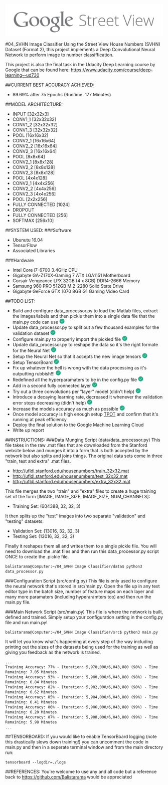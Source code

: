 <div align="center">
  <img src="https://github.com/Balistarama/04_SVHN-Image-Classifier/blob/master/images/Google%20Street%20View.png?raw=true"><br>
</div>

#04_SVHN Image Classifier
Using the Street View House Numbers (SVHN) Dataset (Format 2), this project implements a 
Deep Convolutional Neural Network to perform image to number classiffication.

This project is also the final task in the Udacity Deep Learning course by Google 
that can be found here: https://www.udacity.com/course/deep-learning--ud730

##CURRENT BEST ACCURACY ACHIEVED:
- 89.69% after 75 Epochs (Runtime: 177 Minutes)

##MODEL ARCHITECTURE:
- INPUT [32x32x3]
- CONV1_1 [32x32x32]
- CONV1_2 [32x32x32]
- CONV1_3 [32x32x32]
- POOL [16x16x32]
- CONV2_1 [16x16x64]
- CONV2_2 [16x16x64]
- CONV2_3 [16x16x64]
- POOL [8x8x64]
- CONV2_1 [8x8x128]
- CONV2_2 [8x8x128]
- CONV2_3 [8x8x128]
- POOL [4x4x128]
- CONV2_1 [4x4x256]
- CONV2_2 [4x4x256]
- CONV2_3 [4x4x256]
- POOL [2x2x256]
- FULLY CONNECTED [1024]
- DROPOUT
- FULLY CONNECTED [256]
- SOFTMAX [256x10]

##SYSTEM USED:
###Software
- Ubunutu 16.04
- TensorFlow
- Associated Libraries

###Hardware
- Intel Core i7-6700 3.4GHz CPU
- Gigabyte GA-Z170X-Gaming 7 ATX LGA1151 Motherboard
- Corsair Vengeance LPX 32GB (4 x 8GB) DDR4-2666 Memory
- Samsung 960 PRO 512GB M.2-2280 Solid State Drive
- Gigabyte GeForce GTX 1070 8GB G1 Gaming Video Card

##TODO LIST:
- Build and configure data_processor.py to load the Matlab files, extract the 
images/labels and then pickle them into a single data file that the main.py 
code can use <img src="https://github.com/Balistarama/04_SVHN-Image-Classifier/blob/master/images/tick.png?raw=true">
- Update data_processor.py to split out a few thousand examples for the validation dataset <img src="https://github.com/Balistarama/04_SVHN-Image-Classifier/blob/master/images/tick.png?raw=true">
- Configure main.py to properly import the pickled file <img src="https://github.com/Balistarama/04_SVHN-Image-Classifier/blob/master/images/tick.png?raw=true">
- Update data_processor.py to reshape the data so it's the right formate for the Neural Net <img src="https://github.com/Balistarama/04_SVHN-Image-Classifier/blob/master/images/tick.png?raw=true">
- Setup the Neural Net so that it accepts the new image tensors <img src="https://github.com/Balistarama/04_SVHN-Image-Classifier/blob/master/images/tick.png?raw=true">
- Setup TensorBoard <img src="https://github.com/Balistarama/04_SVHN-Image-Classifier/blob/master/images/tick.png?raw=true">
- Fix up whatever the hell is wrong with the data processing as it's outputting rubbish!!! <img src="https://github.com/Balistarama/04_SVHN-Image-Classifier/blob/master/images/tick.png?raw=true">
- Redefined all the hyperparamaters to be in the config.py file <img src="https://github.com/Balistarama/04_SVHN-Image-Classifier/blob/master/images/tick.png?raw=true">
- Add in a second fully connected layer <img src="https://github.com/Balistarama/04_SVHN-Image-Classifier/blob/master/images/tick.png?raw=true">
- Try out a three convolutions per "layer" model (didn't help) <img src="https://github.com/Balistarama/04_SVHN-Image-Classifier/blob/master/images/tick.png?raw=true">
- Introduce a decaying learning rate, decreased it whenever the validation error stops decreasing (didn't help) <img src="https://github.com/Balistarama/04_SVHN-Image-Classifier/blob/master/images/tick.png?raw=true">
- Increase the models accuracy as much as possible <img src="https://github.com/Balistarama/04_SVHN-Image-Classifier/blob/master/images/tick.png?raw=true">
- Once model accuracy is high enough setup [TPOT](https://github.com/rhiever/tpot) and confirm that it's running at peak efficiency
- Deploy the final solution to the Google Machine Learning Cloud
- Write up report

##INSTRUCTIONS:
###Data Munging Script (data/data_processor.py)
This file takes in the raw .mat files that are downloaded from the Stanford website below and munges it into a form that is both accepted by the network but also splits and joins things. The original data sets come in three "train, test and extra" .mat files.
- http://ufldl.stanford.edu/housenumbers/train_32x32.mat
- http://ufldl.stanford.edu/housenumbers/test_32x32.mat
- http://ufldl.stanford.edu/housenumbers/extra_32x32.mat

This file merges the two "train" and "extra" files to create a huge training set of the form [IMAGE, IMAGE_SIZE, IMAGE_SIZE, NUM_CHANNELS]:

- Training Set: (604388, 32, 32, 3)

It then splits up the "test" images into two separate "validation" and "testing" datasets:

- Validation Set: (13016, 32, 32, 3)
- Testing Set: (13016, 32, 32, 3)

Finally it reshapes them all and writes them to a single pickle file. You will need to download the .mat files and then run this data_processor.py script ONCE to create the .pickle file.
```
balistarama@Computer:~/04_SVHN Image Classifier/data$ python3 data_processor.py
```

###Configuration Script (src/config.py)
This file is only used to configure the neural network that's stored in src/main.py. Open the file up in any text editor type in the batch size, number of feature maps on each layer and many more paramaters (including hyperaramters too) and then run the main.py file.

###Main Network Script (src/main.py)
This file is where the network is built, defined and trained. Simply setup your configuration setting in the config.py file and run main.py!
```
balistarama@Computer:~/04_SVHN Image Classifier/src$ python3 main.py
```
It will let you know what's happening at every step of the way including printing out the sizes of the datasets being used for the training as well as giving you feedback as the network is trained.
```
...
Training Accuracy: 77% - Iteration: 5,978,000/6,043,880 (98%) - Time Remaining: 7.05 Minutes
Training Accuracy: 93% - Iteration: 5,980,000/6,043,880 (98%) - Time Remaining: 6.84 Minutes
Training Accuracy: 82% - Iteration: 5,982,000/6,043,880 (98%) - Time Remaining: 6.62 Minutes
Training Accuracy: 85% - Iteration: 5,984,000/6,043,880 (99%) - Time Remaining: 6.41 Minutes
Training Accuracy: 86% - Iteration: 5,986,000/6,043,880 (99%) - Time Remaining: 6.20 Minutes
Training Accuracy: 87% - Iteration: 5,988,000/6,043,880 (99%) - Time Remaining: 5.98 Minutes
...
```

##TENSORBOARD:
If you would like to enable TensorBoard logging (note this drastically slows down training!) you can uncomment the code in main.py and then in a seperate terminal window and from the main directory run:
```
tensorboard --logdir=./logs
```

##REFERENCES:
You're welcome to use any and all code but a reference back to 
https://github.com/Balistarama would be appreciated
